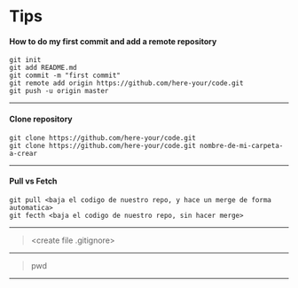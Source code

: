 # Tips
#### How to do my first commit and add a remote repository
```
git init
git add README.md
git commit -m "first commit"
git remote add origin https://github.com/here-your/code.git
git push -u origin master
```
__________________________________
#### Clone repository
```
git clone https://github.com/here-your/code.git
git clone https://github.com/here-your/code.git nombre-de-mi-carpeta-a-crear
```
__________________________________
#### Pull vs Fetch
```
git pull <baja el codigo de nuestro repo, y hace un merge de forma automatica>
git fecth <baja el codigo de nuestro repo, sin hacer merge>
```
__________________________________
> <create file .gitignore>
__________________________________
> pwd <vemos el path actual>
__________________________________
